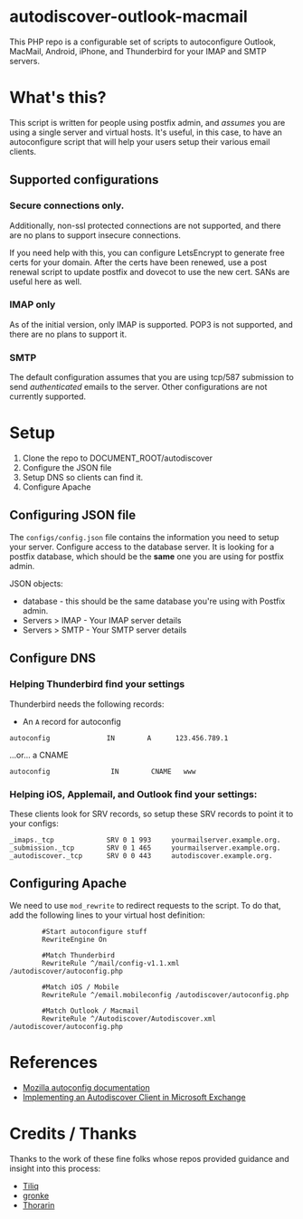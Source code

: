 # autodiscover-outlook-macmail
This PHP repo is a configurable set of scripts to autoconfigure Outlook, MacMail, Android, iPhone, and Thunderbird for your IMAP and SMTP servers.

# What's this?

This script is written for people using postfix admin, and _assumes_ you are using a single server and virtual hosts. It's useful, in this case, to have an autoconfigure script that will help your users setup their various email clients.

## Supported configurations

### Secure connections only.

Additionally, non-ssl protected connections are not supported, and there are no plans to support insecure connections.

If you need help with this, you can configure LetsEncrypt to generate free certs for your domain. After the certs have been renewed, use a post renewal script to update postfix and dovecot to use the new cert. SANs are useful here as well. 

### IMAP only

As of the initial version, only IMAP is supported. POP3 is not supported, and there are no plans to support it.

### SMTP 

The default configuration assumes that you are using tcp/587 submission to send _authenticated_ emails to the server. Other configurations are not currently supported.

# Setup

1. Clone the repo to DOCUMENT_ROOT/autodiscover
2. Configure the JSON file
3. Setup DNS so clients can find it.
4. Configure Apache

## Configuring JSON file

The `configs/config.json` file contains the information you need to setup your server. Configure access to the database server. It is looking for a postfix database, which should be the **same** one you are using for postfix admin.

JSON objects:

* database - this should be the same database you're using with Postfix admin.
* Servers > IMAP - Your IMAP server details
* Servers > SMTP - Your SMTP server details 

## Configure DNS

### Helping Thunderbird find your settings

Thunderbird needs the following records:

* An `A` record for autoconfig

````
autoconfig              IN        A      123.456.789.1

````

...or... a CNAME

`autoconfig               IN        CNAME   www`

### Helping iOS, Applemail, and Outlook find your settings:

These clients look for SRV records, so setup these SRV records to point it to your configs:

```
_imaps._tcp             SRV 0 1 993     yourmailserver.example.org.
_submission._tcp        SRV 0 1 465     yourmailserver.example.org.
_autodiscover._tcp      SRV 0 0 443     autodiscover.example.org.
```



## Configuring Apache

We need to use `mod_rewrite` to redirect requests to the script. To do that, add the following lines to your virtual host definition:

```
        #Start autoconfigure stuff
        RewriteEngine On

        #Match Thunderbird
        RewriteRule ^/mail/config-v1.1.xml /autodiscover/autoconfig.php

        #Match iOS / Mobile
        RewriteRule ^/email.mobileconfig /autodiscover/autoconfig.php

        #Match Outlook / Macmail
        RewriteRule ^/Autodiscover/Autodiscover.xml /autodiscover/autoconfig.php

```

# References

* [Mozilla autoconfig documentation](https://developer.mozilla.org/en-US/docs/Mozilla/Thunderbird/Autoconfiguration)
* [Implementing an Autodiscover Client in Microsoft Exchange](https://msdn.microsoft.com/en-us/library/office/ee332364(v=exchg.140).aspx#sectionSection0)

# Credits / Thanks
Thanks to the work of these fine folks whose repos provided guidance and insight into this process:

* [Tiliq](https://github.com/Tiliq/autodiscover.xml)
* [gronke](https://github.com/gronke/email-autodiscover)
* [Thorarin](https://github.com/Thorarin/MailClientAutoConfig)